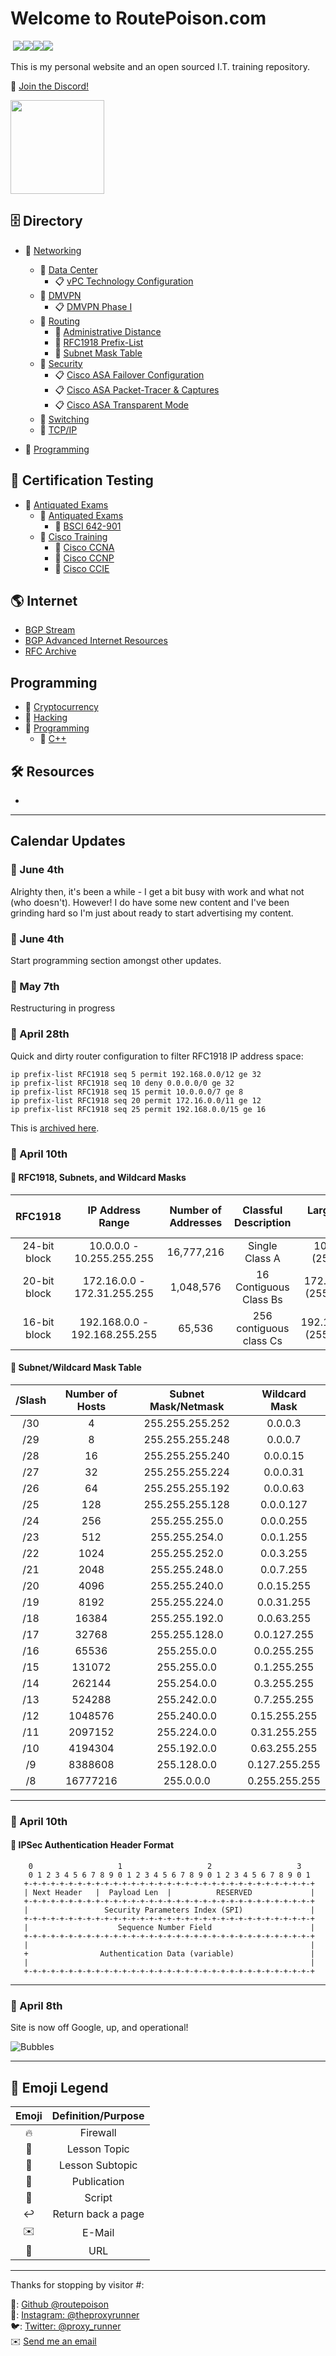# Welcome to RoutePoison.com

&nbsp;<a href="https://github.com/routepoison"><img src="https://badgen.net/badge/github/routepoison/green?icon=github"></a><a href="https://routepoison.com"><img src="https://badgen.net/badge/personal-website/routepoison/green"></a><a href="https://routepoison.com"><img src="https://badgen.net/badge/academic-website/routepoison/green"></a><a href="https://routepoison.com"><img src="https://badgen.net/badge/professional-website/routepoison/green"></a>&nbsp;

This is my personal website and an open sourced I.T. training repository.

🔗 [Join the Discord!](https://discord.gg/GN4tyGZtfP)

<img src="./img/discord-logo-1024x1024.png" height="150" width="150">

## 🗄 Directory

* 📁 [Networking](./#)
    + 📁 [Data Center](./#)
        - 📋 [vPC Technology Configuration](./networking/data-center/NX-OS_vPC.md) 
    + 📁 [DMVPN](./#)
        - 📋 [DMVPN Phase I](./networking/dmvpn/phase1.md)
    + 📁 [Routing](./#)
        - 📄 [Administrative Distance](./networking/routing/admin-distances.md)
        - 📄 [RFC1918 Prefix-List](./networking/routing/prefix-list.md)
        - 📄 [Subnet Mask Table](./index.md#subnetwildcard-mask-table)
    + 📁 [Security](./#)
        - 📋 [Cisco ASA Failover Configuration](./networking/firewall/asa-failover.md)
        - 📋 [Cisco ASA Packet-Tracer & Captures](./networking/firewall/asa-packet-tracer_capture.md)
        - 📋 [Cisco ASA Transparent Mode](./networking/firewall/asa-transparent-mode.md)
    + 📁 [Switching](./#)
    + 📁 [TCP/IP](./#)

* 📁 [Programming](./#)

## 📓 Certification Testing

* 📁 [Antiquated Exams](./#)
    + 📁 [Antiquated Exams](./archive/README.md)
        - 📜 [BSCI 642-901](./archive/antiquated-exams/BSCI642-901/BSCI_CCNP-642-901.md)
    + 📁 [Cisco Training](./#)
        -  📁 [Cisco CCNA](./certifications/README.md)
        -  📁 [Cisco CCNP](./certifications/README.md)
        -  📁 [Cisco CCIE](./certifications/README.md)

## 🌎 Internet

* [BGP Stream](http://bgpstream.com/)
* [BGP Advanced Internet Resources](https://www.bgp4.as/)
* [RFC Archive](https://www.rfc-archive.org/)

## Programming

* 📁 [Cryptocurrency](./#)
* 📁 [Hacking](./#)
* 📁 [Programming](./programming/)
    + 📁 [C++](./programming/cpp/cpp-crash-course/toc.md)

## 🛠 Resources

*

---

## Calendar Updates

### 📆 June 4th

Alrighty then, it's been a while - I get a bit busy with work and what not (who doesn't). However! I do have some new content and I've been grinding hard so I'm just about ready to start advertising my content.


### 📆 June 4th

Start programming section amongst other updates.

### 📆 May 7th

Restructuring in progress

### 📆 April 28th

Quick and dirty router configuration to filter RFC1918 IP address space:

```
ip prefix-list RFC1918 seq 5 permit 192.168.0.0/12 ge 32
ip prefix-list RFC1918 seq 10 deny 0.0.0.0/0 ge 32
ip prefix-list RFC1918 seq 15 permit 10.0.0.0/7 ge 8
ip prefix-list RFC1918 seq 20 permit 172.16.0.0/11 ge 12
ip prefix-list RFC1918 seq 25 permit 192.168.0.0/15 ge 16
```

This is [archived here](./networking/routing/prefix-list.md).

### 📆 April 10th

#### 🔗 RFC1918, Subnets, and Wildcard Masks

| RFC1918 | IP Address Range | Number of Addresses | Classful Description | Largest CIRD Block | Host ID Size|
|:-:|:-:|:-:|:-:|:-:|:-:|
| 24-bit block | 10.0.0.0 - 10.255.255.255 | 16,777,216 | Single Class A | 10.0.0.0/8 (255.0.0.0) | 25 bits |
| 20-bit block | 172.16.0.0 - 172.31.255.255 | 1,048,576 | 16 Contiguous Class Bs | 172.16.0.0/12 (255.240.0.0) | 20 bits|
| 16-bit block | 192.168.0.0 - 192.168.255.255 | 65,536 | 256 contiguous class Cs | 192.168.0.0/16 (255.255.0.0) | 16 bits |

#### 🔗 Subnet/Wildcard Mask Table

| /Slash | Number of Hosts | Subnet Mask/Netmask | Wildcard Mask |
|:-:|:-:|:-:|:-:|
|/30|4|255.255.255.252|0.0.0.3|
|/29|8|255.255.255.248|0.0.0.7|
|/28|16|255.255.255.240|0.0.0.15|
|/27|32|255.255.255.224|0.0.0.31|
|/26|64|255.255.255.192|0.0.0.63|
|/25|128|255.255.255.128|0.0.0.127|
|/24|256|255.255.255.0|0.0.0.255|
|/23|512|255.255.254.0|0.0.1.255|
|/22|1024|255.255.252.0|0.0.3.255|
|/21|2048|255.255.248.0|0.0.7.255|
|/20|4096|255.255.240.0|0.0.15.255|
|/19|8192|255.255.224.0|0.0.31.255|
|/18|16384|255.255.192.0|0.0.63.255|
|/17|32768|255.255.128.0|0.0.127.255|
|/16|65536|255.255.0.0|0.0.255.255|
|/15|131072|255.255.0.0|0.1.255.255|
|/14|262144|255.254.0.0|0.3.255.255|
|/13|524288|255.242.0.0|0.7.255.255|
|/12|1048576|255.240.0.0|0.15.255.255|
|/11|2097152|255.224.0.0|0.31.255.255|
|/10|4194304|255.192.0.0|0.63.255.255|
|/9|8388608|255.128.0.0|0.127.255.255|
|/8|16777216|255.0.0.0|0.255.255.255|

---

### 📆 April 10th

#### 🔗 IPSec Authentication Header Format

```
    0                   1                   2                   3
    0 1 2 3 4 5 6 7 8 9 0 1 2 3 4 5 6 7 8 9 0 1 2 3 4 5 6 7 8 9 0 1
   +-+-+-+-+-+-+-+-+-+-+-+-+-+-+-+-+-+-+-+-+-+-+-+-+-+-+-+-+-+-+-+-+
   | Next Header   |  Payload Len  |          RESERVED             |
   +-+-+-+-+-+-+-+-+-+-+-+-+-+-+-+-+-+-+-+-+-+-+-+-+-+-+-+-+-+-+-+-+
   |                 Security Parameters Index (SPI)               |
   +-+-+-+-+-+-+-+-+-+-+-+-+-+-+-+-+-+-+-+-+-+-+-+-+-+-+-+-+-+-+-+-+
   |                    Sequence Number Field                      |
   +-+-+-+-+-+-+-+-+-+-+-+-+-+-+-+-+-+-+-+-+-+-+-+-+-+-+-+-+-+-+-+-+
   |                                                               |
   +                Authentication Data (variable)                 |
   |                                                               |
   +-+-+-+-+-+-+-+-+-+-+-+-+-+-+-+-+-+-+-+-+-+-+-+-+-+-+-+-+-+-+-+-+
```

---

### 📆 April 8th

Site is now off Google, up, and operational!

![Bubbles](./img/bubbles.gif)

---

## 🔗 Emoji Legend

| Emoji | Definition/Purpose |
|:-:|:-:|
|🔥|Firewall|📆|Daily Entry|
|🔖|Lesson Topic|📰|Daily Entry 2|
|📃|Lesson Subtopic|📅|Daily Entry 3|
|📄|Publication|📁|Website Directory|
|📜|Script|📂|Current Website Directory| 
|↩️|Return back a page|🟢| Available|
|✉️|E-Mail|🟡|Under Maintenance|
|🔗| URL|🔴|Unavailable|

---

Thanks for stopping by visitor #: <script type="text/javascript" src="//counter.websiteout.net/js/5/0/1000/0"></script>

🔧: [Github @routepoison](https://github.com/routepoison)<br>
📸: [Instagram: @theproxyrunner](https://www.instagram.com/theproxyrunner/)<br>
🐦: [Twitter: @proxy_runner](https://twitter.com/proxy_runner)<br>
✉️ <a href="mailto:gs@routepoison.com">Send me an email</a><br>
